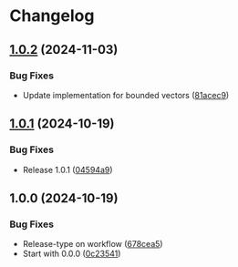 # Changelog

## [1.0.2](https://github.com/Envoy-VC/noir_hmac/compare/v1.0.1...v1.0.2) (2024-11-03)


### Bug Fixes

* Update implementation for bounded vectors ([81acec9](https://github.com/Envoy-VC/noir_hmac/commit/81acec99f0708fca7b5514da5e0f471becb9361e))

## [1.0.1](https://github.com/Envoy-VC/noir_hmac/compare/v1.0.0...v1.0.1) (2024-10-19)


### Bug Fixes

* Release 1.0.1 ([04594a9](https://github.com/Envoy-VC/noir_hmac/commit/04594a9169801c3a30896fd3ff966f1e27014742))

## 1.0.0 (2024-10-19)


### Bug Fixes

* Release-type on workflow ([678cea5](https://github.com/Envoy-VC/noir_hmac/commit/678cea5cbdcc5f21847fe0060ff42e979d62e1c3))
* Start with 0.0.0 ([0c23541](https://github.com/Envoy-VC/noir_hmac/commit/0c235415c191fde1055190d0145f60c2a1fa68c5))
